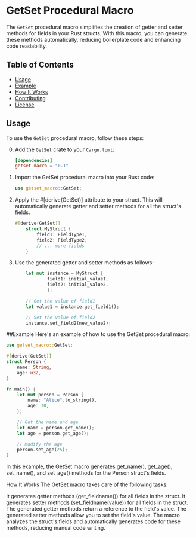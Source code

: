 # GetSet Procedural Macro

The `GetSet` procedural macro simplifies the creation of getter and setter methods for fields in your Rust structs. With this macro, you can generate these methods automatically, reducing boilerplate code and enhancing code readability.

## Table of Contents
- [Usage](#usage)
- [Example](#example)
- [How It Works](#how-it-works)
- [Contributing](#contributing)
- [License](#license)

## Usage

To use the `GetSet` procedural macro, follow these steps:

0. Add the `GetSet` crate to your `Cargo.toml`:

   ```toml
   [dependencies]
   getset-macro = "0.1"
   ```

1. Import the GetSet procedural macro into your Rust code:
    ```rust
    use getset_macro::GetSet;
    ```

2. Apply the #[derive(GetSet)] attribute to your struct. This will automatically    generate getter and setter methods for all the struct's fields.
    ```rust
    #[derive(GetSet)]
        struct MyStruct {
            field1: FieldType1,
            field2: FieldType2,
            // ... more fields
        }
    ```

3. Use the generated getter and setter methods as follows:

    ```rust
        let mut instance = MyStruct {
                field1: initial_value1,
                field2: initial_value2,
                };

        // Get the value of field1
        let value1 = instance.get_field1();

        // Set the value of field2
        instance.set_field2(new_value2);

    
    ```

##Example
Here's an example of how to use the GetSet procedural macro:
```rust
use getset_macro::GetSet;

#[derive(GetSet)]
struct Person {
    name: String,
    age: u32,
}

fn main() {
    let mut person = Person {
        name: "Alice".to_string(),
        age: 30,
    };

    // Get the name and age
    let name = person.get_name();
    let age = person.get_age();

    // Modify the age
    person.set_age(25);
}

```
In this example, the GetSet macro generates get_name(), get_age(), set_name(), and set_age() methods for the Person struct's fields.

How It Works
The GetSet macro takes care of the following tasks:

It generates getter methods (get_fieldname()) for all fields in the struct.
It generates setter methods (set_fieldname(value)) for all fields in the struct.
The generated getter methods return a reference to the field's value.
The generated setter methods allow you to set the field's value.
The macro analyzes the struct's fields and automatically generates code for these methods, reducing manual code writing.